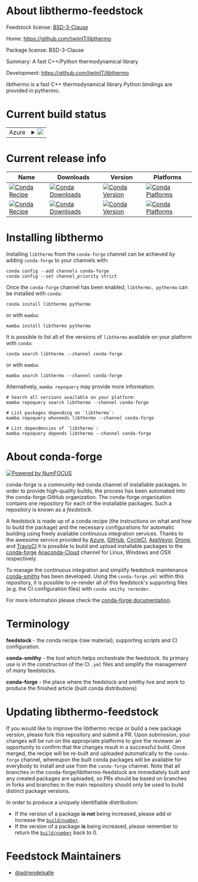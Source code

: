 About libthermo-feedstock
=========================

Feedstock license: [BSD-3-Clause](https://github.com/conda-forge/libthermo-feedstock/blob/main/LICENSE.txt)

Home: https://github.com/twiinIT/libthermo

Package license: BSD-3-Clause

Summary: A fast C++/Python thermodynamical library

Development: https://github.com/twiinIT/libthermo

libthermo is a fast C++ thermodynamical library
Python bindings are provided in pythermo.


Current build status
====================


<table>
    
  <tr>
    <td>Azure</td>
    <td>
      <details>
        <summary>
          <a href="https://dev.azure.com/conda-forge/feedstock-builds/_build/latest?definitionId=17774&branchName=main">
            <img src="https://dev.azure.com/conda-forge/feedstock-builds/_apis/build/status/libthermo-feedstock?branchName=main">
          </a>
        </summary>
        <table>
          <thead><tr><th>Variant</th><th>Status</th></tr></thead>
          <tbody><tr>
              <td>linux_64</td>
              <td>
                <a href="https://dev.azure.com/conda-forge/feedstock-builds/_build/latest?definitionId=17774&branchName=main">
                  <img src="https://dev.azure.com/conda-forge/feedstock-builds/_apis/build/status/libthermo-feedstock?branchName=main&jobName=linux&configuration=linux%20linux_64_" alt="variant">
                </a>
              </td>
            </tr><tr>
              <td>osx_64</td>
              <td>
                <a href="https://dev.azure.com/conda-forge/feedstock-builds/_build/latest?definitionId=17774&branchName=main">
                  <img src="https://dev.azure.com/conda-forge/feedstock-builds/_apis/build/status/libthermo-feedstock?branchName=main&jobName=osx&configuration=osx%20osx_64_" alt="variant">
                </a>
              </td>
            </tr><tr>
              <td>win_64</td>
              <td>
                <a href="https://dev.azure.com/conda-forge/feedstock-builds/_build/latest?definitionId=17774&branchName=main">
                  <img src="https://dev.azure.com/conda-forge/feedstock-builds/_apis/build/status/libthermo-feedstock?branchName=main&jobName=win&configuration=win%20win_64_" alt="variant">
                </a>
              </td>
            </tr>
          </tbody>
        </table>
      </details>
    </td>
  </tr>
</table>

Current release info
====================

| Name | Downloads | Version | Platforms |
| --- | --- | --- | --- |
| [![Conda Recipe](https://img.shields.io/badge/recipe-libthermo-green.svg)](https://anaconda.org/conda-forge/libthermo) | [![Conda Downloads](https://img.shields.io/conda/dn/conda-forge/libthermo.svg)](https://anaconda.org/conda-forge/libthermo) | [![Conda Version](https://img.shields.io/conda/vn/conda-forge/libthermo.svg)](https://anaconda.org/conda-forge/libthermo) | [![Conda Platforms](https://img.shields.io/conda/pn/conda-forge/libthermo.svg)](https://anaconda.org/conda-forge/libthermo) |
| [![Conda Recipe](https://img.shields.io/badge/recipe-pythermo-green.svg)](https://anaconda.org/conda-forge/pythermo) | [![Conda Downloads](https://img.shields.io/conda/dn/conda-forge/pythermo.svg)](https://anaconda.org/conda-forge/pythermo) | [![Conda Version](https://img.shields.io/conda/vn/conda-forge/pythermo.svg)](https://anaconda.org/conda-forge/pythermo) | [![Conda Platforms](https://img.shields.io/conda/pn/conda-forge/pythermo.svg)](https://anaconda.org/conda-forge/pythermo) |

Installing libthermo
====================

Installing `libthermo` from the `conda-forge` channel can be achieved by adding `conda-forge` to your channels with:

```
conda config --add channels conda-forge
conda config --set channel_priority strict
```

Once the `conda-forge` channel has been enabled, `libthermo, pythermo` can be installed with `conda`:

```
conda install libthermo pythermo
```

or with `mamba`:

```
mamba install libthermo pythermo
```

It is possible to list all of the versions of `libthermo` available on your platform with `conda`:

```
conda search libthermo --channel conda-forge
```

or with `mamba`:

```
mamba search libthermo --channel conda-forge
```

Alternatively, `mamba repoquery` may provide more information:

```
# Search all versions available on your platform:
mamba repoquery search libthermo --channel conda-forge

# List packages depending on `libthermo`:
mamba repoquery whoneeds libthermo --channel conda-forge

# List dependencies of `libthermo`:
mamba repoquery depends libthermo --channel conda-forge
```


About conda-forge
=================

[![Powered by
NumFOCUS](https://img.shields.io/badge/powered%20by-NumFOCUS-orange.svg?style=flat&colorA=E1523D&colorB=007D8A)](https://numfocus.org)

conda-forge is a community-led conda channel of installable packages.
In order to provide high-quality builds, the process has been automated into the
conda-forge GitHub organization. The conda-forge organization contains one repository
for each of the installable packages. Such a repository is known as a *feedstock*.

A feedstock is made up of a conda recipe (the instructions on what and how to build
the package) and the necessary configurations for automatic building using freely
available continuous integration services. Thanks to the awesome service provided by
[Azure](https://azure.microsoft.com/en-us/services/devops/), [GitHub](https://github.com/),
[CircleCI](https://circleci.com/), [AppVeyor](https://www.appveyor.com/),
[Drone](https://cloud.drone.io/welcome), and [TravisCI](https://travis-ci.com/)
it is possible to build and upload installable packages to the
[conda-forge](https://anaconda.org/conda-forge) [Anaconda-Cloud](https://anaconda.org/)
channel for Linux, Windows and OSX respectively.

To manage the continuous integration and simplify feedstock maintenance
[conda-smithy](https://github.com/conda-forge/conda-smithy) has been developed.
Using the ``conda-forge.yml`` within this repository, it is possible to re-render all of
this feedstock's supporting files (e.g. the CI configuration files) with ``conda smithy rerender``.

For more information please check the [conda-forge documentation](https://conda-forge.org/docs/).

Terminology
===========

**feedstock** - the conda recipe (raw material), supporting scripts and CI configuration.

**conda-smithy** - the tool which helps orchestrate the feedstock.
                   Its primary use is in the construction of the CI ``.yml`` files
                   and simplify the management of *many* feedstocks.

**conda-forge** - the place where the feedstock and smithy live and work to
                  produce the finished article (built conda distributions)


Updating libthermo-feedstock
============================

If you would like to improve the libthermo recipe or build a new
package version, please fork this repository and submit a PR. Upon submission,
your changes will be run on the appropriate platforms to give the reviewer an
opportunity to confirm that the changes result in a successful build. Once
merged, the recipe will be re-built and uploaded automatically to the
`conda-forge` channel, whereupon the built conda packages will be available for
everybody to install and use from the `conda-forge` channel.
Note that all branches in the conda-forge/libthermo-feedstock are
immediately built and any created packages are uploaded, so PRs should be based
on branches in forks and branches in the main repository should only be used to
build distinct package versions.

In order to produce a uniquely identifiable distribution:
 * If the version of a package **is not** being increased, please add or increase
   the [``build/number``](https://docs.conda.io/projects/conda-build/en/latest/resources/define-metadata.html#build-number-and-string).
 * If the version of a package **is** being increased, please remember to return
   the [``build/number``](https://docs.conda.io/projects/conda-build/en/latest/resources/define-metadata.html#build-number-and-string)
   back to 0.

Feedstock Maintainers
=====================

* [@adriendelsalle](https://github.com/adriendelsalle/)

